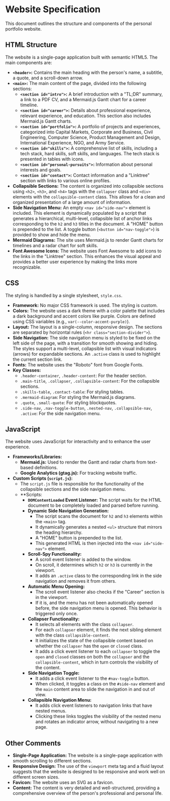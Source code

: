 # Website Specification

This document outlines the structure and components of the personal portfolio website.

## HTML Structure

The website is a single-page application built with semantic HTML5. The main components are:

- **`<header>`:** Contains the main heading with the person's name, a subtitle, a quote, and a scroll-down arrow.
- **`<main>`:**  The main content of the page, divided into the following sections:
    - **`<section id="intro">`:** A brief introduction with a "TL;DR" summary, a link to a PDF CV, and a Mermaid.js Gantt chart for a career timeline.
    - **`<section id="career">`:**  Details about professional experience, relevant experience, and education. This section also includes Mermaid.js Gantt charts.
    - **`<section id="portfolio">`:**  A portfolio of projects and experiences, categorized into Capital Markets, Corporate and Business, Civil Engineering, Computer Science, Product Management and Design, International Experience, NGO, and Army Service.
    - **`<section id="skills">`:**  A comprehensive list of skills, including a tech stack, hard skills, soft skills, and languages. The tech stack is presented in tables with icons.
    - **`<section id="personal-pursuits">`:**  Information about personal interests and goals.
    - **`<section id="contact">`:** Contact information and a "Linktree" section with links to various online profiles.
- **Collapsible Sections:** The content is organized into collapsible sections using `<h2>`, `<h3>`, and `<h4>` tags with the `collapser` class and `<div>` elements with the `collapsible-content` class. This allows for a clean and organized presentation of a large amount of information.
- **Side Navigation Menu:** An empty `<nav id="side-nav">` element is included. This element is dynamically populated by a script that generates a hierarchical, multi-level, collapsible list of anchor links corresponding to the `h2` and `h3` titles in the document. A "HOME" button is prepended to the list. A toggle button (`<button id="nav-toggle">`) is provided to show and hide the menu.
- **Mermaid Diagrams:** The site uses Mermaid.js to render Gantt charts for timelines and a radar chart for soft skills.
- **Font Awesome Icons:** The website uses Font Awesome to add icons to the links in the "Linktree" section. This enhances the visual appeal and provides a better user experience by making the links more recognizable.

## CSS

The styling is handled by a single stylesheet, `style.css`.

- **Framework:** No major CSS framework is used. The styling is custom.
- **Colors:** The website uses a dark theme with a color palette that includes a dark background and accent colors like purple. Colors are defined using CSS variables (e.g., `var(--color-accent-purple)`).
- **Layout:** The layout is a single-column, responsive design. The sections are separated by horizontal rules (`<hr class="section-divider">`).
- **Side Navigation:** The side navigation menu is styled to be fixed on the left side of the page, with a transition for smooth showing and hiding. The styles support a multi-level, collapsible list with visual indicators (arrows) for expandable sections. An `.active` class is used to highlight the current section link.
- **Fonts:** The website uses the "Roboto" font from Google Fonts.
- **Key Classes:**
    - `.header-container`, `.header-content`: For the header section.
    - `.main-title`, `.collapser`, `.collapsible-content`: For the collapsible sections.
    - `.skills-table`, `.contact-table`: For styling tables.
    - `.mermaid-diagram`: For styling the Mermaid.js diagrams.
    - `.quote`, `.small-quote`: For styling blockquotes.
    - `.side-nav`, `.nav-toggle-button`, `.nested-nav`, `.collapsible-nav`, `.active`: For the side navigation menu.

## JavaScript

The website uses JavaScript for interactivity and to enhance the user experience.

- **Frameworks/Libraries:**
    - **Mermaid.js:** Used to render the Gantt and radar charts from text-based definitions.
    - **Google Analytics (gtag.js):** For tracking website traffic.
- **Custom Scripts (`script.js`):**
    - The `script.js` file is responsible for the functionality of the collapsible sections and the side navigation menu.
    - **Scripts:
        - **`DOMContentLoaded` Event Listener:** The script waits for the HTML document to be completely loaded and parsed before running.
        - **Dynamic Side Navigation Generation:**
            - The script scans the document for `h2` and `h3` elements within the `<main>` tag.
            - It dynamically generates a nested `<ul>` structure that mirrors the heading hierarchy.
            - A "HOME" button is prepended to the list.
            - This generated HTML is then injected into the `<nav id="side-nav">` element.
        - **Scroll-Spy Functionality:**
            - A scroll event listener is added to the window.
            - On scroll, it determines which `h2` or `h3` is currently in the viewport.
            - It adds an `.active` class to the corresponding link in the side navigation and removes it from others.
        - **Automatic Menu Opening:**
            - The scroll event listener also checks if the "Career" section is in the viewport.
            - If it is, and the menu has not been automatically opened before, the side navigation menu is opened. This behavior is triggered only once.
        - **Collapser Functionality:**
            - It selects all elements with the class `collapser`.
            - For each `collapser` element, it finds the next sibling element with the class `collapsible-content`.
            - It initializes the state of the collapsible content based on whether the `collapser` has the `open` or `closed` class.
            - It adds a click event listener to each `collapser` to toggle the `open` and `closed` classes on both the `collapser` and the `collapsible-content`, which in turn controls the visibility of the content.
        - **Side Navigation Toggle:**
            - It adds a click event listener to the `#nav-toggle` button.
            - When clicked, it toggles a class on the `#side-nav` element and the `main` content area to slide the navigation in and out of view.
        - **Collapsible Navigation Menu:**
            - It adds click event listeners to navigation links that have nested menus.
            - Clicking these links toggles the visibility of the nested menu and rotates an indicator arrow, without navigating to a new page.

## Other Comments

- **Single-Page Application:** The website is a single-page application with smooth scrolling to different sections.
- **Responsive Design:** The use of the `viewport` meta tag and a fluid layout suggests that the website is designed to be responsive and work well on different screen sizes.
- **Favicon:** The website uses an SVG as a favicon.
- **Content:** The content is very detailed and well-structured, providing a comprehensive overview of the person's professional and personal life.
